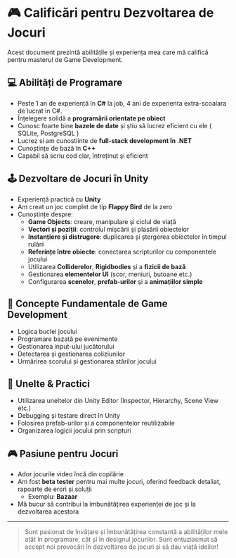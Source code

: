 # 🎮 Calificări pentru Dezvoltarea de Jocuri

Acest document prezintă abilitățile și experiența mea care mă califică pentru masterul de Game Development.

## 💻 Abilități de Programare
- Peste 1 an de experiență în **C#** la job, 4 ani de experienta extra-scoalara de lucrat in C#.
- Înțelegere solidă a **programării orientate pe obiect**
- Cunosc foarte bine **bazele de date** și știu să lucrez eficient cu ele ( SQLite, PostgreSQL ) 
- Lucrez si am cunostiinte de **full-stack development în .NET**
- Cunoștințe de bază în **C++**
- Capabil să scriu cod clar, întreținut și eficient

## 🕹 Dezvoltare de Jocuri în Unity
- Experiență practică cu **Unity**
- Am creat un joc complet de tip **Flappy Bird** de la zero
- Cunoștințe despre:
  - **Game Objects**: creare, manipulare și ciclul de viață
  - **Vectori și poziții**: controlul mișcării și plasării obiectelor
  - **Instanțiere și distrugere**: duplicarea și ștergerea obiectelor în timpul rulării
  - **Referințe între obiecte**: conectarea scripturilor cu componentele jocului
  - Utilizarea **Colliderelor**, **Rigidbodies** și a **fizicii de bază**
  - Gestionarea **elementelor UI** (scor, meniuri, butoane etc.)
  - Configurarea **scenelor**, **prefab-urilor** și a **animațiilor simple**

## 🧠 Concepte Fundamentale de Game Development
- Logica buclei jocului
- Programare bazată pe evenimente
- Gestionarea input-ului jucătorului
- Detectarea și gestionarea coliziunilor
- Urmărirea scorului și gestionarea stărilor jocului

## 🔧 Unelte & Practici
- Utilizarea uneltelor din Unity Editor (Inspector, Hierarchy, Scene View etc.)
- Debugging și testare direct în Unity
- Folosirea prefab-urilor și a componentelor reutilizabile
- Organizarea logicii jocului prin scripturi

## 🎮 Pasiune pentru Jocuri
- Ador jocurile video încă din copilărie
- Am fost **beta tester** pentru mai multe jocuri, oferind feedback detaliat, rapoarte de erori și soluții
  - Exemplu: **Bazaar**
- Mă bucur să contribui la îmbunătățirea experienței de joc și la dezvoltarea acestora

---

> Sunt pasionat de învățare și îmbunătățirea constantă a abilităților mele atât în programare, cât și în designul jocurilor. Sunt entuziasmat să accept noi provocări în dezvoltarea de jocuri și să dau viață ideilor!
